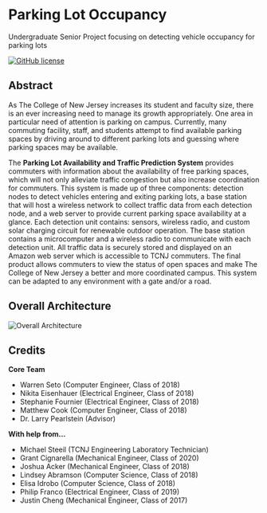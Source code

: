 # Parking Lot Occupancy

Undergraduate Senior Project focusing on detecting vehicle occupancy for parking lots

[![GitHub license](https://img.shields.io/badge/license-MIT-blue.svg)](https://raw.githubusercontent.com/nextseto/Parking-Lot-Occupancy/master/LICENSE)

## Abstract

As The College of New Jersey increases its student and faculty size, there is an ever increasing need to manage its growth appropriately. One area in particular need of attention is parking on campus. Currently, many commuting facility, staff, and students attempt to find available parking spaces by driving around to different parking lots and guessing where parking spaces may be available.

The **Parking Lot Availability and Traffic Prediction System** provides commuters with information about the availability of free parking spaces, which will not only alleviate traffic congestion but also increase coordination for commuters. This system is made up of three components: detection nodes to detect vehicles entering and exiting parking lots, a base station that will host a wireless network to collect traffic data from each detection node, and a web server to provide current parking space availability at a glance. Each detection unit contains: sensors, wireless radio, and custom solar charging circuit for renewable outdoor operation. The base station contains a microcomputer and a wireless radio to communicate with each detection unit. All traffic data is securely stored and displayed on an Amazon web server which is accessible to TCNJ commuters. The final product allows commuters to view the status of open spaces and make The College of New Jersey a better and more coordinated campus. This system can be adapted to any environment with a gate and/or a road.

## Overall Architecture

![Overall Architecture](https://github.com/nextseto/Parking-Lot-Occupancy/raw/master/assets/overall_system.png)

## Credits

**Core Team**

- Warren Seto (Computer Engineer, Class of 2018)
- Nikita Eisenhauer (Electrical Engineer, Class of 2018)
- Stephanie Fournier (Electrical Engineer, Class of 2018)
- Matthew Cook (Computer Engineer, Class of 2018)
- Dr. Larry Pearlstein (Advisor)

**With help from...**

- Michael Steeil (TCNJ Engineering Laboratory Technician)
- Grant Cignarella (Mechanical Engineer, Class of 2020)
- Joshua Acker (Mechanical Engineer, Class of 2018)
- Lindsey Abramson (Computer Science, Class of 2018)
- Elisa Idrobo (Computer Science, Class of 2018)
- Philip Franco (Electrical Engineer, Class of 2019)
- Justin Cheng (Mechanical Engineer, Class of 2017)

